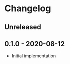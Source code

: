 # Changelog

<!-- There is always Unreleased section on the top. Subsections (Add, Changed, Fix, Removed) should be Add as needed. -->
## Unreleased

## 0.1.0 - 2020-08-12
- Initial implementation
